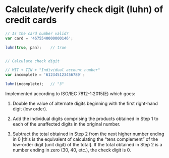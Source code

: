 # Calculate/verify check digit (luhn) of credit cards

```js
// Is the card number valid?
var card = '4675540000000146';

luhn(true, pan);	// true


// Calculate check digit

// MII + IIN + "Individual account number"
var incomplete = '612345123456789';

luhn(incomplete);	// "3"
```

Implemented according to ISO/IEC 7812-1:2015(E) which goes:

1. Double the value of alternate digits beginning with the first right-hand
   digit (low order).

2. Add the individual digits comprising the products obtained in Step 1 to
   each of the unaffected digits in the original number.

3. Subtract the total obtained in Step 2 from the next higher number ending in
   0 [this is the equivalent of calculating the “tens complement” of the
   low-order digit (unit digit) of the total]. If the total obtained in Step 2
   is a number ending in zero (30, 40, etc.), the check digit is 0.
